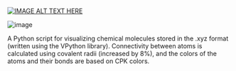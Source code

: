
[![IMAGE ALT TEXT HERE](https://img.youtube.com/vi/XZxSBD7rIm0/0.jpg)](https://www.youtube.com/watch?v=XZxSBD7rIm0)


![image](https://github.com/user-attachments/assets/b2347e49-3f74-40da-8d71-e0c90311dbf8)



A Python script for visualizing chemical molecules stored in the .xyz format (written using the VPython library).
Connectivity between atoms is calculated using covalent radii (increased by 8%), and the colors of the atoms and their bonds are based on CPK colors.
